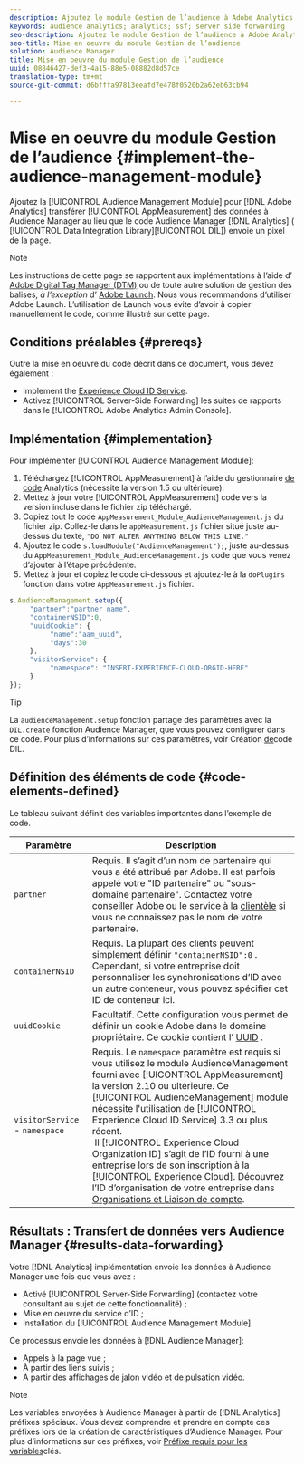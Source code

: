 ```yaml
---
description: Ajoutez le module Gestion de l’audience à Adobe Analytics AppMeasurement pour transférer les données Analytics à Audience Manager au lieu que le code DIL (Audience Manager Data Integration Library) envoie un pixel de la page.
keywords: audience analytics; analytics; ssf; server side forwarding
seo-description: Ajoutez le module Gestion de l’audience à Adobe Analytics AppMeasurement pour transférer les données Analytics à Audience Manager au lieu que le code DIL (Audience Manager Data Integration Library) envoie un pixel de la page.
seo-title: Mise en oeuvre du module Gestion de l’audience
solution: Audience Manager
title: Mise en oeuvre du module Gestion de l’audience
uuid: 08846427-def3-4a15-88e5-08882d8d57ce
translation-type: tm+mt
source-git-commit: d6bfffa97813eeafd7e478f0520b2a62eb63cb94

---
```



# Mise en oeuvre du module Gestion de l’audience {#implement-the-audience-management-module}

Ajoutez la [!UICONTROL Audience Management Module] pour [!DNL Adobe Analytics] transférer [!UICONTROL AppMeasurement] des données à Audience Manager au lieu que le code Audience Manager [!DNL Analytics] ( [!UICONTROL Data Integration Library][!UICONTROL DIL]) envoie un pixel de la page.

>[!NOTE]
>
>Les instructions de cette page se rapportent aux implémentations à l’aide d’ [Adobe Digital Tag Manager (DTM)](https://docs.adobe.com/content/help/en/dtm/using/dtm-home.html) ou de toute autre solution de gestion des balises, *à l’exception* d’ [Adobe Launch](https://docs.adobe.com/content/help/en/launch/using/overview.html). Nous vous recommandons d’utiliser Adobe Launch. L’utilisation de Launch vous évite d’avoir à copier manuellement le code, comme illustré sur cette page.

## Conditions préalables {#prereqs}

Outre la mise en oeuvre du code décrit dans ce document, vous devez également :

* Implement the [Experience Cloud ID Service](https://marketing.adobe.com/resources/help/en_US/mcvid/).
* Activez [!UICONTROL Server-Side Forwarding] les suites de rapports dans le [!UICONTROL Adobe Analytics Admin Console].

## Implémentation {#implementation}

Pour implémenter [!UICONTROL Audience Management Module]:

1. Téléchargez [!UICONTROL AppMeasurement] à l’aide du gestionnaire [de code](https://marketing.adobe.com/resources/help/en_US/reference/code_manager_admin.html) Analytics (nécessite la version 1.5 ou ultérieure).
1. Mettez à jour votre [!UICONTROL AppMeasurement] code vers la version incluse dans le fichier zip téléchargé.
1. Copiez tout le code `AppMeasurement_Module_AudienceManagement.js` du fichier zip. Collez-le dans le `appMeasurement.js` fichier situé juste au-dessus du texte, `"DO NOT ALTER ANYTHING BELOW THIS LINE."`
1. Ajoutez le code `s.loadModule("AudienceManagement");`, juste au-dessus du `AppMeasurement_Module_AudienceManagement.js` code que vous venez d’ajouter à l’étape précédente.
1. Mettez à jour et copiez le code ci-dessous et ajoutez-le à la `doPlugins` fonction dans votre `AppMeasurement.js` fichier.

```js
s.AudienceManagement.setup({ 
     "partner":"partner name", 
     "containerNSID":0, 
     "uuidCookie": { 
          "name":"aam_uuid", 
          "days":30
     },
     "visitorService": {
          "namespace": "INSERT-EXPERIENCE-CLOUD-ORGID-HERE" 
     } 
});
```

>[!TIP]
>
>La `audienceManagement.setup` fonction partage des paramètres avec la `DIL.create` fonction Audience Manager, que vous pouvez configurer dans ce code. Pour plus d’informations sur ces paramètres, voir Création [de](../../dil/dil-class-overview/dil-create.md#dil-create)code DIL.

## Définition des éléments de code {#code-elements-defined}

Le tableau suivant définit des variables importantes dans l’exemple de code.

| Paramètre | Description |
|--- |--- |
| `partner` | Requis. Il s’agit d’un nom de partenaire qui vous a été attribué par Adobe. Il est parfois appelé votre "ID partenaire" ou "sous-domaine partenaire".  Contactez votre conseiller Adobe ou le service à la [clientèle](https://helpx.adobe.com/marketing-cloud/contact-support.html) si vous ne connaissez pas le nom de votre partenaire. |
| `containerNSID` | Requis. La plupart des clients peuvent simplement définir `"containerNSID":0` . Cependant, si votre entreprise doit personnaliser les synchronisations d’ID avec un autre conteneur, vous pouvez spécifier cet ID de conteneur ici. |
| `uuidCookie` | Facultatif. Cette configuration vous permet de définir un cookie Adobe dans le domaine propriétaire. Ce cookie contient l’ [UUID](../../reference/ids-in-aam.md) . |
| `visitorService` - `namespace` | Requis. Le `namespace` paramètre est requis si vous utilisez le module AudienceManagement fourni avec [!UICONTROL AppMeasurement] la version 2.10 ou ultérieure. Ce [!UICONTROL AudienceManagement] module nécessite l'utilisation de [!UICONTROL Experience Cloud ID Service] 3.3 ou plus récent. <br> Il [!UICONTROL Experience Cloud Organization ID] s’agit de l’ID fourni à une entreprise lors de son inscription à la [!UICONTROL Experience Cloud]. Découvrez l’ID d’organisation de votre entreprise dans [Organisations et Liaison de compte](https://marketing.adobe.com/resources/help/en_US/mcloud/organizations.html). |

## Résultats : Transfert de données vers Audience Manager {#results-data-forwarding}

Votre [!DNL Analytics] implémentation envoie les données à Audience Manager une fois que vous avez :

* Activé [!UICONTROL Server-Side Forwarding] (contactez votre consultant au sujet de cette fonctionnalité) ;
* Mise en oeuvre du service d’ID ;
* Installation du [!UICONTROL Audience Management Module].

Ce processus envoie les données à [!DNL Audience Manager]:

* Appels à la page vue ;
* À partir des liens suivis ;
* A partir des affichages de jalon vidéo et de pulsation vidéo.

>[!NOTE]
>
>Les variables envoyées à Audience Manager à partir de [!DNL Analytics] préfixes spéciaux. Vous devez comprendre et prendre en compte ces préfixes lors de la création de caractéristiques d’Audience Manager. Pour plus d’informations sur ces préfixes, voir [Préfixe requis pour les variables](../../features/traits/trait-variable-prefixes.md)clés.
